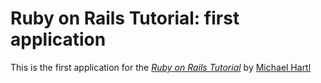# Ruby on Rails Tutorial: first application

This is the first application for the [*Ruby on Rails Tutorial*](http://railstutorial.org/)
by [Michael Hartl](http://michaelhartl.com)